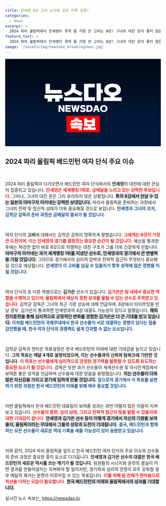 ```yaml
---
title: 안세영 8강 고비 소식에 모든 이목 집중!
categories:
  - News
excerpt: >
  2024 파리 올림픽에서 안세영이 겪게 될 가장 큰 고비는 8강! 그녀의 대진 운이 좋지 않은 이유와 여자 단식의 복병 김가은, 금메달 향한 도전의 이야기가 기다리고 있다. 클릭해 자세히 알아보세요!
feature_text: >
  2024 파리 올림픽에서 안세영이 겪게 될 가장 큰 고비는 8강! 그녀의 대진 운이 좋지 않은 이유와 여자 단식의 복병 김가은, 금메달 향한 도전의 이야기가 기다리고 있다. 클릭해 자세히 알아보세요!
image: '/assets/img/newsdao_breakingnews.jpg'
---
```


<p><img src="/assets/img/newsdao_breakingnews.jpg" alt="cryptoinkorea 속보" /></p>

<h2 data-ke-size="size26">2024 파리 올림픽 배드민턴 여자 단식 주요 이슈</h2>

<p data-ke-size="size16">&nbsp;</p>

<p>2024 파리 올림픽이 다가오면서 배드민턴 여자 단식에서의 <b>안세영</b>의 대진에 대한 관심이 집중되고 있습니다. <b><span style="color: #ee2323;">안세영은 세계랭킹 1위로, 금메달을 노리고 있는 강력한 후보입니다.</span></b> 그러나, 그녀의 대진 운은 그리 유리하지 않은 상황입니다. <b><span style="background-color: #21538527;">특히 8강에서 만날 수 있는 일본의 야마구치 아카네는 강력한 상대입니다.</span></b> 따라서 올림픽을 준비하는 과정에서 그녀의 전략 및 정신적 상태가 더욱 중요해질 것으로 보입니다. <b><span style="color: #1a5490;">안세영과 그녀의 코치, 김학균 감독의 준비 과정은 금메달의 열쇠가 될 것입니다.</span></b></p>

<p data-ke-size="size16">&nbsp;</p>

<p>여자 단식의 <b>고비</b>에 대해서는 김학균 감독이 명확하게 말했습니다. <b><span style="color: #ee2323;">그에게는 8강이 가장 큰 도전이며, 이는 안세영의 경기를 결정짓는 중요한 순간이 될 것입니다.</span></b> 예선을 통과한 후에는 16강전 없이 바로 8강으로 직행하는 대진 구조가 그를 더욱 긴장하게 만듭니다. <b><span style="background-color: #21538527;">야마구치 아카네는 과거 세계랭킹 1위를 지냈던 선수로, 안세영과의 경기에서 큰 변별력을 가질 것입니다.</span></b> 그러므로 경기에서의 심리적 압박과 전략적 접근이 무엇보다 중요해질 것으로 예상됩니다. <b><span style="color: #1a5490;">안세영이 이 고비를 넘길 수 있을지가 향후 성적에 많은 영향을 미칠 것입니다.</span></b></p>

<p data-ke-size="size16">&nbsp;</p>

<p>여자 단식의 또 다른 복병으로는 <b>김가은</b> 선수가 있습니다. <b><span style="color: #ee2323;">김가은은 팀 내에서 중요한 역할을 수행하고 있으며, 올림픽에서 예상치 못한 성과를 올릴 수 있는 선수로 주목받고 있습니다.</span></b> 김학균 감독은 그녀의 최근 기량 상승에 대해 언급하며, 8강에서 타이쯔잉을 만날 경우, 김가은이 통과하면 안세영과의 4강 대결도 가능성이 있다고 말했습니다. <b><span style="background-color: #21538527;">해외 전지훈련을 통해 심리적으로 긍정적인 변화를 경험한 김가은은 더 큰 기대를 받고 있습니다.</span></b> <b><span style="color: #1a5490;">이처럼 배드민턴의 국제무대에서 한국 선수들이 서로 대결하는 경향이 있다는 점을 감안했을 때, 한국 여자 단식의 경쟁력도 쉽게 간과할 수 없는 요소입니다.</span></b></p>

<p data-ke-size="size16">&nbsp;</p>

<p>김학균 감독의 연이은 목표설정은 한국 배드민턴의 미래에 대한 기대감을 높이고 있습니다. <b>그의 목표는 메달 4개로 설정되었으며, 이는 선수들과의 신뢰와 팀워크에 기반한 것입니다.</b> <b><span style="color: #ee2323;">이 목표는 선수들에게 심리적으로 안정된 경기력을 발휘할 수 있도록 유도하는 중요한 요소가 될 것입니다.</span></b> 감독은 또한 과거 선수들이 세계선수권 및 아시안게임에서 보여준 좋은 성적을 언급하며 선수들에 대한 믿음을 표명했습니다. <b><span style="background-color: #21538527;">이는 선수들이 더욱 많은 자신감을 가지고 경기에 임하게 만들 것입니다.</span></b> <b><span style="color: #1a5490;">앞으로의 경기에서 이 목표를 실현하기 위한 과정은 한국 배드민턴의 미래를 위해 매우 중요할 것입니다.</span></b></p>

<p data-ke-size="size16">&nbsp;</p>

<p>이번 올림픽에서 한국 배드민턴 대표팀이 보여줄 성과는 과연 어떨지 많은 이들이 지켜보고 있습니다. <b><span style="color: #ee2323;">선수들의 훈련, 심리 상태, 그리고 전략적 접근이 빛을 발할 수 있을지에 대한 기대감이 큽니다.</span></b> <b><span style="background-color: #21538527;">안세영과 김가은 선수 등이 어떻게 경기에서 자신의 기량을 보여줄지, 올림픽이라는 무대에서 그들의 성장과 도전이 기대됩니다.</span></b> <b><span style="color: #1a5490;">결국, 배드민턴과 함께하는 모든 선수들이 새로운 역대 기록을 세울 가능성이 있어 응원받고 있습니다.</span></b></p>

<p data-ke-size="size16">&nbsp;</p>

<p>이와 같이, 2024 파리 올림픽을 앞두고 한국 배드민턴 여자 단식의 주요 이슈와 선수들의 준비 과정은 중요한 흥미 요소로 다가옵니다. <b>안세영과 김가은 선수의 대결은 한국 배드민턴의 새로운 역사를 쓰는 계기가 될 것입니다.</b> 팀원들의 시너지와 훈련의 결실이 어떤 결과를 만들어낼지는 지켜봐야 할 일이지만, 경기력과 심리적 안정이 모두 갖춰질 경우 메달의 쾌거는 분명히 이루어질 수 있는 목표입니다. <b><span style="color: #ee2323;">이를 위해 팀 전체가 한마음으로 최선을 다하는 모습이 필요합니다.</span></b> <b><span style="background-color: #21538527;">한국 배드민턴의 미래와 올림픽에서의 성과를 기대합니다.</span></b></p>
실시간 뉴스 속보는, <a href="https://newsdao.kr" rel="dofollow">https://newsdao.kr</a>


